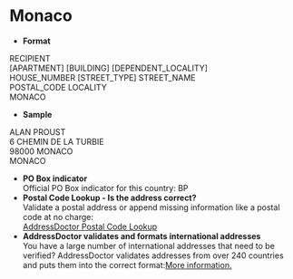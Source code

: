 Monaco
======

- **Format**

RECIPIENT  
[APARTMENT] [BUILDING] [DEPENDENT_LOCALITY]  
HOUSE_NUMBER [STREET_TYPE] STREET_NAME  
POSTAL_CODE LOCALITY  
MONACO
- **Sample**

ALAN PROUST  
6 CHEMIN DE LA TURBIE  
98000 MONACO  
MONACO
- **PO Box indicator**  
Official PO Box indicator for this country: BP
- **Postal Code Lookup - Is the address correct?**  
Validate a postal address or append missing information like a postal code at no charge:  
[AddressDoctor Postal Code Lookup](http://lookup.addressdoctor.com/lookup/default.aspx?lang=en&country=MCO)
- **AddressDoctor validates and formats international addresses**  
You have a large number of international addresses that need to be verified? AddressDoctor validates addresses from over 240 countries and puts them into the correct format:[More information.](index.php?id=31&L=1)
